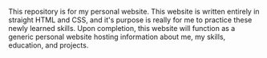 This repository is for my personal website. This website is written entirely in straight HTML and CSS, and it's purpose is really for me to practice these newly learned skills. Upon completion, this website will function as a generic personal website hosting information about me, my skills, education, and projects. 
  
